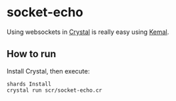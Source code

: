 # socket-echo

Using websockets in [Crystal](https://crystal-lang.org/) is really easy using [Kemal](https://kemalcr.com/).

## How to run

Install Crystal, then execute:

```
shards Install
crystal run scr/socket-echo.cr
```

